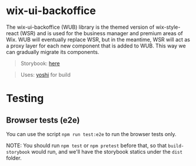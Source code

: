 # wix-ui-backoffice

The wix-ui-backoffice (WUB) library is the themed version of wix-style-react (WSR) and is used for the business manager and premium areas of Wix.
WUB will eventually replace WSR, but in the meantime, WSR will act as a proxy layer for each new component that is added to WUB. This way we can gradually migrate its components.

> Storybook: [here](https://wix.github.io/wix-ui-backoffice)

> Uses: [yoshi](https://github.com/wix-playground/yoshi) for build

# Testing
## Browser tests (e2e)
You can use the script `npm run test:e2e` to run the browser tests only.

NOTE: You should run `npm test` or `npm pretest` before that, so that `build-storybook` would run, and we'll have the storybook statics under the `dist` folder.